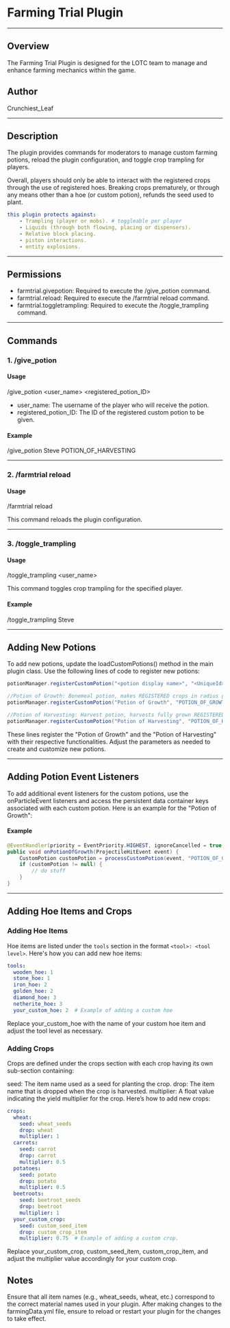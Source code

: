 # Farming Trial Plugin

---

## Overview

The Farming Trial Plugin is designed for the LOTC team to manage and 
enhance farming mechanics within the game.

## Author

Crunchiest_Leaf

---

## Description

The plugin provides commands for moderators to manage custom farming potions, 
reload the plugin configuration, and toggle crop trampling for players.

Overall, players should only be able to interact with the registered crops
through the use of registered hoes. Breaking crops prematurely, or through 
any means other than a hoe (or custom potion), refunds the seed used to plant.

```yaml
this plugin protects against:
    - Trampling (player or mobs). # toggleable per player
    - Liquids (through both flowing, placing or dispensers).
    - Relative block placing.
    - piston interactions.
    - entity explosions.
```
---

## Permissions

- farmtrial.givepotion: Required to execute the /give_potion command.
- farmtrial.reload: Required to execute the /farmtrial reload command.
- farmtrial.toggletrampling: Required to execute the /toggle_trampling command.

---

## Commands

### 1. /give_potion

#### Usage

/give_potion <user_name> <registered_potion_ID>

- user_name: The username of the player who will receive the potion.
- registered_potion_ID: The ID of the registered custom potion to be given.

#### Example

/give_potion Steve POTION_OF_HARVESTING

---

### 2. /farmtrial reload

#### Usage

/farmtrial reload

This command reloads the plugin configuration.

---

### 3. /toggle_trampling

#### Usage

/toggle_trampling <user_name>

This command toggles crop trampling for the specified player.

#### Example

/toggle_trampling Steve

---

## Adding New Potions

To add new potions, update the loadCustomPotions() method in the main plugin class. 
Use the following lines of code to register new potions:

```java
potionManager.registerCustomPotion("<potion display name>", "<UniqueId>", <isSplashPotion?>, <effect block radius>);

//Potion of Growth: Bonemeal potion, makes REGISTERED crops in radius grow to full.
potionManager.registerCustomPotion("Potion of Growth", "POTION_OF_GROWTH", true, 2); 

//Potion of Harvesting: Harvest potion, harvests fully grown REGISTERED crops in radius.
potionManager.registerCustomPotion("Potion of Harvesting", "POTION_OF_HARVESTING", true, 2);
```

These lines register the "Potion of Growth" and the "Potion of Harvesting" with their respective functionalities. 
Adjust the parameters as needed to create and customize new potions.

---

## Adding Potion Event Listeners

To add additional event listeners for the custom potions, use the onParticleEvent listeners and access the 
persistent data container keys associated with each custom potion. 
Here is an example for the "Potion of Growth":

#### Example

```java
@EventHandler(priority = EventPriority.HIGHEST, ignoreCancelled = true)
public void onPotionOfGrowth(ProjectileHitEvent event) {
    CustomPotion customPotion = processCustomPotion(event, "POTION_OF_GROWTH");
    if (customPotion != null) {
        // do stuff
    }
}
```

---

## Adding Hoe Items and Crops

### Adding Hoe Items

Hoe items are listed under the `tools` section in the format `<tool>: <tool level>`. 
Here's how you can add new hoe items:

```yaml
tools:
  wooden_hoe: 1
  stone_hoe: 1
  iron_hoe: 2
  golden_hoe: 2
  diamond_hoe: 3
  netherite_hoe: 3
  your_custom_hoe: 2  # Example of adding a custom hoe
```

Replace your_custom_hoe with the name of your custom hoe item and adjust the tool level as necessary.

### Adding Crops
Crops are defined under the crops section with each crop having its own sub-section containing:

seed: The item name used as a seed for planting the crop.
drop: The item name that is dropped when the crop is harvested.
multiplier: A float value indicating the yield multiplier for the crop.
Here’s how to add new crops:

```yaml
crops:
  wheat:
    seed: wheat_seeds
    drop: wheat
    multiplier: 1
  carrots:
    seed: carrot
    drop: carrot
    multiplier: 0.5
  potatoes:
    seed: potato
    drop: potato
    multiplier: 0.5
  beetroots:
    seed: beetroot_seeds
    drop: beetroot
    multiplier: 1
  your_custom_crop:
    seed: custom_seed_item
    drop: custom_crop_item
    multiplier: 0.75  # Example of adding a custom crop.
```
Replace your_custom_crop, custom_seed_item, custom_crop_item, and adjust the multiplier value accordingly for your custom crop.

## Notes
Ensure that all item names (e.g., wheat_seeds, wheat, etc.) correspond to the correct material names used in your plugin.
After making changes to the farmingData.yml file, ensure to reload or restart your plugin for the changes to take effect.